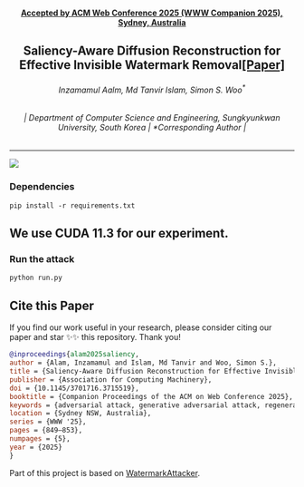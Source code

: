 <h4 align="center"><strong><a href="https://www2025.thewebconf.org/short-papers">Accepted by ACM Web Conference 2025 (WWW Companion 2025), Sydney, Australia</a></strong></h4>
<h2 align="center"><strong>Saliency-Aware Diffusion Reconstruction for Effective Invisible Watermark Removal<a href="https://dl.acm.org/doi/10.1145/3701716.3715519" target="_blank">[Paper]</a></strong></h2>
<h6 align="center">Inzamamul Aalm<sup></sup>, Md Tanvir Islam<sup></sup>, Simon S. Woo<sup>*</sup></h6>
<h6 align="center">| Department of Computer Science and Engineering, Sungkyunkwan University, South Korea | *Corresponding Author |</h6> 
<hr>

![](./assets/SADRE_Fig.jpg)

### Dependencies
```
pip install -r requirements.txt
````
## We use CUDA 11.3 for our experiment.
### Run the attack
```
python run.py
````


## Cite this Paper

If you find our work useful in your research, please consider citing our paper and star ✨✨ this repository. Thank you!

```bibtex
@inproceedings{alam2025saliency,
author = {Alam, Inzamamul and Islam, Md Tanvir and Woo, Simon S.},
title = {Saliency-Aware Diffusion Reconstruction for Effective Invisible Watermark Removal},
publisher = {Association for Computing Machinery},
doi = {10.1145/3701716.3715519},
booktitle = {Companion Proceedings of the ACM on Web Conference 2025},
keywords = {adversarial attack, generative adversarial attack, regeneration attack, watermark elimination, watermark removal},
location = {Sydney NSW, Australia},
series = {WWW '25},
pages = {849–853},
numpages = {5},
year = {2025}
}
```

Part of this project is based on [WatermarkAttacker](https://github.com/XuandongZhao/WatermarkAttacker).
